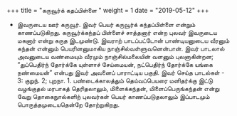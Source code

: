 ﻿+++
title = "கருவூர்க் கதப்பிள்ளை  "
weight = 1
date = "2019-05-12"
+++


- இவருடைய ஊர் கருவூர். இவர் பெயர் கருவூர்க் கந்தப்பிள்ளை என்றும் காணப்படுகிறது. கருவூர்க்கந்தப் பிள்ளைச் சாத்தனார் என்ற புலவர் இவருடைய மகனார் என்று கருத இடமுண்டு. இவராற் பாடப்பட்டோன் பாண்டியனுடைய வீரனும்  கந்தன் என்னும் பெயரினனுமாகிய நாஞ்சில்வள்ளுவனென்பான். இவர் பாடலால் அவனுடைய வண்மையும் வீரமும் நாஞ்சில்மலையின் வளனும் புலனாகின்றன; “துப்பெதிர்ந் தோர்க்கே யுள்ளாச் சேய்மையன், நட்பெதிர்ந் தோர்க்கே யங்கை நண்மையன்” என்பது இவர் அவனைப் பாராட்டிய பகுதி. இவர் செய்த பாடல்கள் - 3:  குறுந். 2;  புறநா. 1. பண்டைக்காலத்தும் தெய்வப்பெயரை மனிதர்க்கு இட்டு வழங்குதல் மரபாகத் தெரிதலாலும்,  மிளைக்கந்தன், மிளைப்பெருங்கந்தன் என்று வேறு தொகைநுால்களிற் புலவர்கள் பெயர் காணப்படுதலாலும் இப்பாடமும் பொருத்தமுடையதென்றே தோற்றுகிறது. 
  
